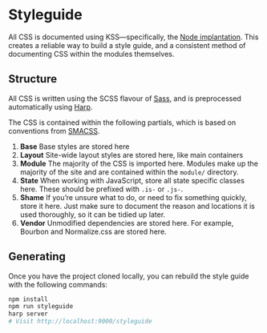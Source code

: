 # Styleguide

All CSS is documented using KSS—specifically, the [Node implantation](https://github.com/hughsk/kss-node/). This creates a reliable way to build a style guide, and a consistent method of documenting CSS within the modules themselves.

## Structure

All CSS is written using the SCSS flavour of [Sass](http://sass-lang.com/), and is preprocessed automatically using [Harp](http://harpjs.com).

The CSS is contained within the following partials, which is based on conventions from [SMACSS](https://smacss.com/).

1. __Base__ Base styles are stored here
2. __Layout__ Site-wide layout styles are stored here, like main containers
3. __Module__ The majority of the CSS is imported here. Modules make up the majority of the site and are contained within the `module/` directory.
4. __State__ When working with JavaScript, store all state specific classes here. These should be prefixed with `.is-` or `.js-`.
5. __Shame__ If you’re unsure what to do, or need to fix something quickly, store it here. Just make sure to document the reason and locations it is used thoroughly, so it can be tidied up later.
6. __Vendor__ Unmodified dependencies are stored here. For example, Bourbon and Normalize.css are stored here.

## Generating

Once you have the project cloned locally, you can rebuild the style guide with the following commands:

```bash
npm install
npm run styleguide
harp server
# Visit http://localhost:9000/styleguide
```
